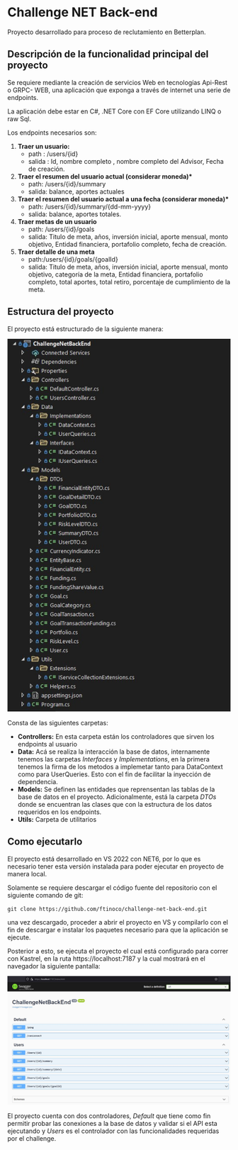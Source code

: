 # Challenge NET Back-end
Proyecto desarrollado para proceso de reclutamiento en Betterplan. 

## Descripción de la funcionalidad principal del proyecto

Se requiere mediante la creación de servicios Web en tecnologías Api-Rest o GRPC-
WEB, una aplicación que exponga a través de internet una serie de endpoints.

La aplicación debe estar en C#, .NET Core con EF Core utilizando LINQ o raw Sql.

Los endpoints necesarios son:
<ol>
  <li>
    <b> Traer un usuario:</b>
    <ul>
      <li> path : /users/{id}</li>
      <li> salida : Id, nombre completo , nombre completo del Advisor, Fecha de creación.</li>
    </ul>
  </li> 
  <li>
    <b>Traer el resumen del usuario actual (considerar moneda)*</b>
    <ul>
      <li>path: /users/{id}/summary</li>
      <li>salida: balance, aportes actuales</li>
    </ul>
  </li>
  <li>
    <b>Traer el resumen del usuario actual a una fecha (considerar moneda)*</b>
    <ul>
      <li>path: /users/{id}/summary/{dd-mm-yyyy}</li>
      <li>salida: balance, aportes totales.</li>
    </ul>
  </li>
  <li>
    <b>Traer metas de un usuario</b>
    <ul>
      <li>path: /users/{id}/goals</li>
      <li>salida: Titulo de meta, años, inversión inicial, aporte mensual, monto objetivo, Entidad financiera, portafolio completo, fecha de creación.</li>
    </ul>
  </li>
  <li>
    <b>Traer detalle de una meta</b>
    <ul>
      <li>path:/users/{id}/goals/{goalId}</li>
      <li>salida: Titulo de meta, años, inversión inicial, aporte mensual, monto objetivo, categoría de la meta, Entidad financiera, portafolio completo, total aportes, total retiro, porcentaje de cumplimiento de la meta.</li>
    </ul>
  </li>
</ol>  
 
## Estructura del proyecto
El proyecto está estructurado de la siguiente manera: 

![](./doc/project-structure.jpg)

Consta de las siguientes carpetas:

- <b>Controllers:</b>  En esta carpeta están los controladores que sirven los endpoints al usuario
- <b>Data:</b> Acá se realiza la interacción la base de datos, internamente tenemos las carpetas <i>Interfaces</i> y <i>Implementations</i>, en la primera tenemos la firma de los metodos a implemetar tanto para DataContext como para UserQueries. 
Esto con el fin de facilitar la inyección de dependencia.
- <b>Models:</b> Se definen las entidades que reprensentan las tablas de la base de datos en el proyecto. Adicionalmente, está la carpeta <i>DTOs</i> donde se encuentran las clases que con la estructura de los datos requeridos en los endpoints.
- <b>Utils:</b> Carpeta de utilitarios
 

## Como ejecutarlo

El proyecto está desarrollado en VS 2022 con NET6, por lo que es necesario tener esta versión instalada para poder ejecutar en proyecto de manera local.

Solamente se requiere descargar el código fuente del repositorio con el siguiente comando de git:
``` 
git clone https://github.com/ftinoco/challenge-net-back-end.git 
``` 
una vez descargado, proceder a abrir el proyecto en VS y compilarlo con el fin de descargar e instalar los paquetes necesario para que la aplicación se ejecute. 

Posterior a esto, se ejecuta el proyecto el cual está configurado para correr con Kastrel, en la ruta https://localhost:7187 y la cual mostrará en el navegador la siguiente pantalla:

![](./doc/swagger.jpg)

El proyecto cuenta con dos controladores, <i>Default</i> que tiene como fin permitir probar las conexiones a la base de datos y validar si el API esta ejecutando y <i>Users</i> es el controlador con las funcionalidades requeridas por el challenge.

